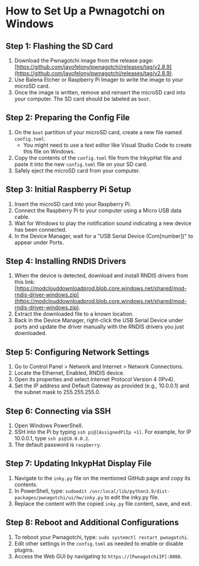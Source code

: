 # How to Set Up a Pwnagotchi on Windows

## Step 1: Flashing the SD Card
1. Download the Pwnagotchi image from the release page: [https://github.com/jayofelony/pwnagotchi/releases/tag/v2.8.9](https://github.com/jayofelony/pwnagotchi/releases/tag/v2.8.9).
2. Use Balena Etcher or Raspberry Pi Imager to write the image to your microSD card.
3. Once the image is written, remove and reinsert the microSD card into your computer. The SD card should be labeled as `boot`.

## Step 2: Preparing the Config File
1. On the `boot` partition of your microSD card, create a new file named `config.toml`.
   - You might need to use a text editor like Visual Studio Code to create this file on Windows.
2. Copy the contents of the `config.toml` file from the InkypHat file and paste it into the new `config.toml` file on your SD card.
3. Safely eject the microSD card from your computer.

## Step 3: Initial Raspberry Pi Setup
1. Insert the microSD card into your Raspberry Pi.
2. Connect the Raspberry Pi to your computer using a Micro USB data cable.
3. Wait for Windows to play the notification sound indicating a new device has been connected.
4. In the Device Manager, wait for a "USB Serial Device (Com[number])" to appear under Ports.

## Step 4: Installing RNDIS Drivers
1. When the device is detected, download and install RNDIS drivers from this link: [https://modclouddownloadprod.blob.core.windows.net/shared/mod-rndis-driver-windows.zip](https://modclouddownloadprod.blob.core.windows.net/shared/mod-rndis-driver-windows.zip).
2. Extract the downloaded file to a known location.
3. Back in the Device Manager, right-click the USB Serial Device under ports and update the driver manually with the RNDIS drivers you just downloaded.

## Step 5: Configuring Network Settings
1. Go to Control Panel > Network and Internet > Network Connections.
2. Locate the Ethernet, Enabled, RNDIS device.
3. Open its properties and select Internet Protocol Version 4 (IPv4).
4. Set the IP address and Default Gateway as provided (e.g., 10.0.0.1) and the subnet mask to 255.255.255.0.

## Step 6: Connecting via SSH
1. Open Windows PowerShell.
2. SSH into the Pi by typing `ssh pi@[AssignedPiIp +1]`. For example, for IP 10.0.0.1, type `ssh pi@10.0.0.2`.
3. The default password is `raspberry`.

## Step 7: Updating InkypHat Display File
1. Navigate to the `inky.py` file on the mentioned GitHub page and copy its contents.
2. In PowerShell, type: `sudoedit /usr/local/lib/python3.9/dist-packages/pwnagotchi/ui/hw/inky.py` to edit the inky.py file.
3. Replace the content with the copied `inky.py` file content, save, and exit.

## Step 8: Reboot and Additional Configurations
1. To reboot your Pwnagotchi, type: `sudo systemctl restart pwnagotchi`.
2. Edit other settings in the `config.toml` as needed to enable or disable plugins.
3. Access the Web GUI by navigating to `https://[PwnagotchiIP]:8080`.

